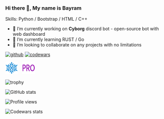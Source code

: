 ### Hi there 👋, My name is Bayram



Skills: Python / Bootstrap / HTML / C++

- 🔭 I’m currently working on **Cyborg** discord bot - open-source bot with web dashboard 
- 🌱 I’m currently learning RUST / Go 
- 👯 I’m looking to collaborate on any projects with no limitations 


[<img src='https://cdn.jsdelivr.net/npm/simple-icons@3.0.1/icons/github.svg' alt='github' height='40'>](https://github.com/LLIAJIYH)  [<img src='https://cdn.jsdelivr.net/npm/simple-icons@3.0.1/icons/codewars.svg' alt='codewars' height='40'>](https://www.codewars.com/users/Bayram_dev)  

<a href='https://archiveprogram.github.com/'><img src='https://raw.githubusercontent.com/acervenky/animated-github-badges/master/assets/acbadge.gif' width='40' height='40'></a> <a href='https://github.com/pricing'><img src='https://raw.githubusercontent.com/acervenky/animated-github-badges/master/assets/pro.gif' width='40' height='40'></a> 

![trophy](https://github-profile-trophy.vercel.app/?username=LLIAJIYH&theme=nord)

![GitHub stats](https://github-readme-stats.vercel.app/api?username=LLIAJIYH&show_icons=true)  

![Profile views](https://gpvc.arturio.dev/LLIAJIYH)  

![Codewars stats](https://www.codewars.com/users/Bayram_dev/badges/large)
